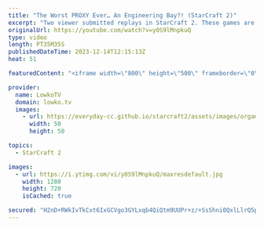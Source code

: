 ```yaml
---
title: "The Worst PROXY Ever… An Engineering Bay?! (StarCraft 2)"
excerpt: "Two viewer submitted replays in StarCraft 2. These games are played in Silver League and the strategies played are amongst the worst games I've seen all year. If you want me to make fun of your game in the future, you can submit your best replays to replays@lowko.tv.  Support my work: https://patreon.com/lowkotv"
originalUrl: https://youtube.com/watch?v=y0S9lMnpkuQ
type: video
length: PT35M35S
publishedDateTime: 2023-12-14T12:15:13Z
heat: 51

featuredContent: "<iframe width=\"800\" height=\"500\" frameborder=\"0\" src=\"https://www.youtube.com/embed/y0S9lMnpkuQ\" allow=\"accelerometer; autoplay; encrypted-media; gyroscope; picture-in-picture\" allowfullscreen></iframe>"

provider:
  name: LowkoTV
  domain: lowko.tv
  images:
    - url: https://everyday-cc.github.io/starcraft2/assets/images/organizations/lowko.tv-50x50.jpg
      width: 50
      height: 50

topics:
  - StarCraft 2

images:
  - url: https://i.ytimg.com/vi/y0S9lMnpkuQ/maxresdefault.jpg
    width: 1280
    height: 720
    isCached: true

secured: "H2nD+RWkIvTkCxt6IxGCVgo3GYLxqb4QiQtm9UUPr+z/+SsShni0QxlLlrQ5pwizdKx5AXAt7Ibt1yhRdoO+Tipm+MZW9jyq6CCsHntP3MCS0e6DkqbPcOoR84XsnyrEMLHotMWUCvUxXlL4MmE9ix0JW771Qqg8XCayvOIypGxJUEFe7MCnr8StoZSJq/mT+e9X2irnCTts8YDDVRmsg5liQGwPABuwLd13zdP9d7sIC9LlctZQCXSrywN9L6Lgsh1Segk6EVOjtQk251E/9RWD5in040uvOlo0t8udzzvHwt+rSdEkBz6ttQoxpETqczTJTvHxqilMo1hBCF9mJQKzsMdCYUduOyIWxTAvkkfUSjkt1PkFSeuX3Qmd2BuhQ5Z9Iv9tzYyQlAiEfnfrOn+IT7jA1uh0dN3REogUAtE=;a302NuM31+rT4F3sZCG0CQ=="
---
```


